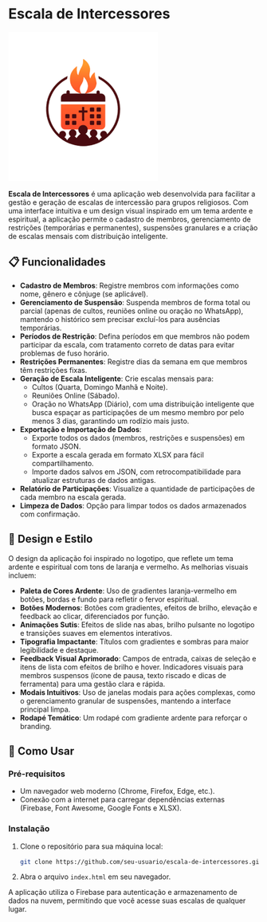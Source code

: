 # Escala de Intercessores

![Logotipo Escala de Intercessores](image/logo.png)

**Escala de Intercessores** é uma aplicação web desenvolvida para facilitar a gestão e geração de escalas de intercessão para grupos religiosos. Com uma interface intuitiva e um design visual inspirado em um tema ardente e espiritual, a aplicação permite o cadastro de membros, gerenciamento de restrições (temporárias e permanentes), suspensões granulares e a criação de escalas mensais com distribuição inteligente.

## 📋 Funcionalidades

- **Cadastro de Membros**: Registre membros com informações como nome, gênero e cônjuge (se aplicável).
- **Gerenciamento de Suspensão**: Suspenda membros de forma total ou parcial (apenas de cultos, reuniões online ou oração no WhatsApp), mantendo o histórico sem precisar excluí-los para ausências temporárias.
- **Períodos de Restrição**: Defina períodos em que membros não podem participar da escala, com tratamento correto de datas para evitar problemas de fuso horário.
- **Restrições Permanentes**: Registre dias da semana em que membros têm restrições fixas.
- **Geração de Escala Inteligente**: Crie escalas mensais para:
  - Cultos (Quarta, Domingo Manhã e Noite).
  - Reuniões Online (Sábado).
  - Oração no WhatsApp (Diário), com uma distribuição inteligente que busca espaçar as participações de um mesmo membro por pelo menos 3 dias, garantindo um rodízio mais justo.
- **Exportação e Importação de Dados**:
  - Exporte todos os dados (membros, restrições e suspensões) em formato JSON.
  - Exporte a escala gerada em formato XLSX para fácil compartilhamento.
  - Importe dados salvos em JSON, com retrocompatibilidade para atualizar estruturas de dados antigas.
- **Relatório de Participações**: Visualize a quantidade de participações de cada membro na escala gerada.
- **Limpeza de Dados**: Opção para limpar todos os dados armazenados com confirmação.

## 🎨 Design e Estilo

O design da aplicação foi inspirado no logotipo, que reflete um tema ardente e espiritual com tons de laranja e vermelho. As melhorias visuais incluem:

- **Paleta de Cores Ardente**: Uso de gradientes laranja-vermelho em botões, bordas e fundo para refletir o fervor espiritual.
- **Botões Modernos**: Botões com gradientes, efeitos de brilho, elevação e feedback ao clicar, diferenciados por função.
- **Animações Sutis**: Efeitos de slide nas abas, brilho pulsante no logotipo e transições suaves em elementos interativos.
- **Tipografia Impactante**: Títulos com gradientes e sombras para maior legibilidade e destaque.
- **Feedback Visual Aprimorado**: Campos de entrada, caixas de seleção e itens de lista com efeitos de brilho e hover. Indicadores visuais para membros suspensos (ícone de pausa, texto riscado e dicas de ferramenta) para uma gestão clara e rápida.
- **Modais Intuitivos**: Uso de janelas modais para ações complexas, como o gerenciamento granular de suspensões, mantendo a interface principal limpa.
- **Rodapé Temático**: Um rodapé com gradiente ardente para reforçar o branding.

## 🚀 Como Usar

### Pré-requisitos

- Um navegador web moderno (Chrome, Firefox, Edge, etc.).
- Conexão com a internet para carregar dependências externas (Firebase, Font Awesome, Google Fonts e XLSX).

### Instalação

1.  Clone o repositório para sua máquina local:
    ```bash
    git clone https://github.com/seu-usuario/escala-de-intercessores.git
    ```
2.  Abra o arquivo `index.html` em seu navegador.

A aplicação utiliza o Firebase para autenticação e armazenamento de dados na nuvem, permitindo que você acesse suas escalas de qualquer lugar.
